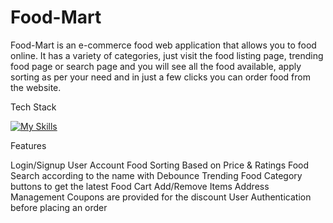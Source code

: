 # Food-Mart
Food-Mart is an e-commerce food web application that allows you to food online. It has a variety of categories, just visit the food listing page, trending food page or search page and you will see all the food available, apply sorting as per your need and in just a few clicks you can order food from the website.

Tech Stack 

[![My Skills](https://skillicons.dev/icons?i=js,html,css,bootstrap)](https://skillicons.dev)

Features 

Login/Signup User Account
Food Sorting Based on Price & Ratings
Food Search according to the name with Debounce
Trending Food Category buttons to get the latest Food
Cart Add/Remove Items
Address Management
Coupons are provided for the discount
User Authentication before placing an order
